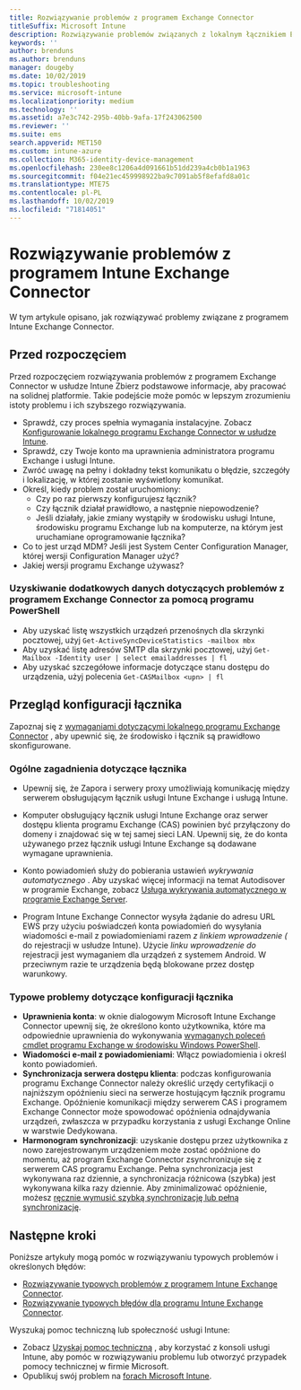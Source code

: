 ```yaml
---
title: Rozwiązywanie problemów z programem Exchange Connector
titleSuffix: Microsoft Intune
description: Rozwiązywanie problemów związanych z lokalnym łącznikiem Exchange Connector usługi Intune.
keywords: ''
author: brenduns
ms.author: brenduns
manager: dougeby
ms.date: 10/02/2019
ms.topic: troubleshooting
ms.service: microsoft-intune
ms.localizationpriority: medium
ms.technology: ''
ms.assetid: a7e3c742-295b-40bb-9afa-17f243062500
ms.reviewer: ''
ms.suite: ems
search.appverid: MET150
ms.custom: intune-azure
ms.collection: M365-identity-device-management
ms.openlocfilehash: 230ee8c1206a4d091661b51dd239a4cb0b1a1963
ms.sourcegitcommit: f04e21ec459998922ba9c7091ab5f8efafd8a01c
ms.translationtype: MTE75
ms.contentlocale: pl-PL
ms.lasthandoff: 10/02/2019
ms.locfileid: "71814051"
---
```

# <a name="troubleshoot-the-intune-exchange-connector"></a>Rozwiązywanie problemów z programem Intune Exchange Connector

W tym artykule opisano, jak rozwiązywać problemy związane z programem Intune Exchange Connector.

## <a name="before-you-start"></a>Przed rozpoczęciem

Przed rozpoczęciem rozwiązywania problemów z programem Exchange Connector w usłudze Intune Zbierz podstawowe informacje, aby pracować na solidnej platformie. Takie podejście może pomóc w lepszym zrozumieniu istoty problemu i ich szybszego rozwiązywania.

- Sprawdź, czy proces spełnia wymagania instalacyjne. Zobacz [Konfigurowanie lokalnego programu Exchange Connector w usłudze Intune](exchange-connector-install.md).
- Sprawdź, czy Twoje konto ma uprawnienia administratora programu Exchange i usługi Intune.
- Zwróć uwagę na pełny i dokładny tekst komunikatu o błędzie, szczegóły i lokalizację, w której zostanie wyświetlony komunikat.
- Określ, kiedy problem został uruchomiony: 
  - Czy po raz pierwszy konfigurujesz łącznik? 
  - Czy łącznik działał prawidłowo, a następnie niepowodzenie?
  - Jeśli działały, jakie zmiany wystąpiły w środowisku usługi Intune, środowisku programu Exchange lub na komputerze, na którym jest uruchamiane oprogramowanie łącznika?
- Co to jest urząd MDM? Jeśli jest System Center Configuration Manager, której wersji Configuration Manager użyć?
- Jakiej wersji programu Exchange używasz?

### <a name="use-powershell-to-get-more-data-on-exchange-connector-issues"></a>Uzyskiwanie dodatkowych danych dotyczących problemów z programem Exchange Connector za pomocą programu PowerShell

- Aby uzyskać listę wszystkich urządzeń przenośnych dla skrzynki pocztowej, użyj `Get-ActiveSyncDeviceStatistics -mailbox mbx`
- Aby uzyskać listę adresów SMTP dla skrzynki pocztowej, użyj `Get-Mailbox -Identity user | select emailaddresses | fl`
- Aby uzyskać szczegółowe informacje dotyczące stanu dostępu do urządzenia, użyj polecenia `Get-CASMailbox <upn> | fl`

## <a name="review-the-connector-configuration"></a>Przegląd konfiguracji łącznika

Zapoznaj się z [wymaganiami dotyczącymi lokalnego programu Exchange Connector](exchange-connector-install.md#intune-exchange-connector-requirements) , aby upewnić się, że środowisko i łącznik są prawidłowo skonfigurowane. 

### <a name="general-considerations-for-the-connector"></a>Ogólne zagadnienia dotyczące łącznika

- Upewnij się, że Zapora i serwery proxy umożliwiają komunikację między serwerem obsługującym łącznik usługi Intune Exchange i usługą Intune.

- Komputer obsługujący łącznik usługi Intune Exchange oraz serwer dostępu klienta programu Exchange (CAS) powinien być przyłączony do domeny i znajdować się w tej samej sieci LAN. Upewnij się, że do konta używanego przez łącznik usługi Intune Exchange są dodawane wymagane uprawnienia.

- Konto powiadomień służy do pobierania ustawień *wykrywania automatycznego* . Aby uzyskać więcej informacji na temat Autodisover w programie Exchange, zobacz [Usługa wykrywania automatycznego w programie Exchange Server](https://docs.microsoft.com/exchange/architecture/client-access/autodiscover?view=exchserver-2016).

- Program Intune Exchange Connector wysyła żądanie do adresu URL EWS przy użyciu poświadczeń konta powiadomień do wysyłania wiadomości e-mail z powiadomieniami razem *z linkiem wprowadzenie (* do rejestracji w usłudze Intune). Użycie *linku wprowadzenie do* rejestracji jest wymaganiem dla urządzeń z systemem Android. W przeciwnym razie te urządzenia będą blokowane przez dostęp warunkowy.

### <a name="common-issues-for-connector-configurations"></a>Typowe problemy dotyczące konfiguracji łącznika

- **Uprawnienia konta**: w oknie dialogowym Microsoft Intune Exchange Connector upewnij się, że określono konto użytkownika, które ma odpowiednie uprawnienia do wykonywania [wymaganych poleceń cmdlet programu Exchange w środowisku Windows PowerShell](exchange-connector-install.md#exchange-cmdlet-requirements).
- **Wiadomości e-mail z powiadomieniami**: Włącz powiadomienia i określ konto powiadomień.
- **Synchronizacja serwera dostępu klienta**: podczas konfigurowania programu Exchange Connector należy określić urzędy certyfikacji o najniższym opóźnieniu sieci na serwerze hostującym łącznik programu Exchange. Opóźnienie komunikacji między serwerem CAS i programem Exchange Connector może spowodować opóźnienia odnajdywania urządzeń, zwłaszcza w przypadku korzystania z usługi Exchange Online w warstwie Dedykowana.
- **Harmonogram synchronizacji**: uzyskanie dostępu przez użytkownika z nowo zarejestrowanym urządzeniem może zostać opóźnione do momentu, aż program Exchange Connector zsynchronizuje się z serwerem CAS programu Exchange. Pełna synchronizacja jest wykonywana raz dziennie, a synchronizacja różnicowa (szybka) jest wykonywana kilka razy dziennie. Aby zminimalizować opóźnienie, możesz [ręcznie wymusić szybką synchronizację lub pełną synchronizację](exchange-connector-install.md#manually-force-a-quick-sync-or-full-sync).

## <a name="next-steps"></a>Następne kroki
Poniższe artykuły mogą pomóc w rozwiązywaniu typowych problemów i określonych błędów:

- [Rozwiązywanie typowych problemów z programem Intune Exchange Connector](troubleshoot-exchange-connector-common-problems.md).
- [Rozwiązywanie typowych błędów dla programu Intune Exchange Connector](troubleshoot-exchange-connector-common-errors.md).

Wyszukaj pomoc techniczną lub społeczność usługi Intune:

- Zobacz [Uzyskaj pomoc techniczną](../fundamentals/get-support.md) , aby korzystać z konsoli usługi Intune, aby pomóc w rozwiązywaniu problemu lub otworzyć przypadek pomocy technicznej w firmie Microsoft. 
- Opublikuj swój problem na [forach Microsoft Intune](https://social.technet.microsoft.com/Forums/en-US/home?forum=microsoftintuneprod).  
